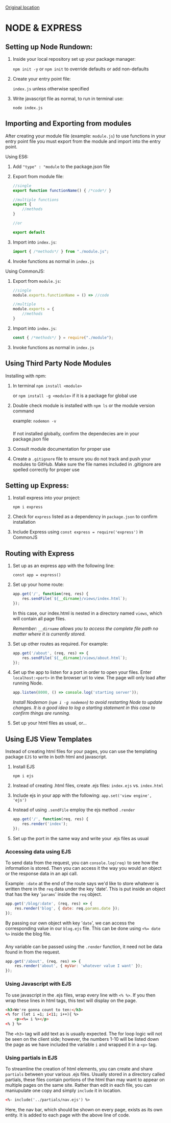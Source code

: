 <!-- When you're finished updating your node & express readme, copy-paste it into here for submission! -->

[Original location](https://github.com/sschneeberg/Node-Express)
###

# NODE & EXPRESS

## Setting up Node Rundown:
1. Inside your local repository set up your package manager:

    `npm init -y` or `npm init` to override defaults or add non-defaults
2. Create your entry point file:

    `index.js` unless otherwise specified
3. Write javascript file as normal, to run in terminal use:

    `node index.js`

## Importing and Exporting from modules

After creating your module file (example: `module.js`) to use functions in your entry point file you must export from the module and import into the entry point.

Using ES6:

1. Add `"type" : "module` to the package.json file
2. Export from module file:

    ```javascript
    //single
    export function functionName() { /*code*/ }

    //multiple functions
    export {
        //methods
    }

    //or 

    export default
    ```
3. Import into `index.js`:

    ```javascript
    import { /*methods*/ } from "./module.js";
    ```
4. Invoke functions as normal in `index.js`

Using CommonJS:

1. Export from `module.js`:

    ```javascript
    //single
    module.exports.functionName = () => //code   

    //multiple
    module.exports = {
        //methods
    }
    ```

2. Import into `index.js`:

    ```javascript
    const { /*methods*/ } = require("./module");
    ```

3. Invoke functions as normal in `index.js`

## Using Third Party Node Modules

Installing with npm:
1. In terminal `npm install <module>` 

    or `npm install -g <module>` if it is a package for global use

2. Double check module is installed with `npm ls` or the module version command

    example: `nodemon -v`
    ###
    If not installed globally, confirm the dependecies are in your package.json file

3. Consult module documentation for proper use

4. Create a `.gitignore` file to ensure you do not track and push your modules to GitHub.
    Make sure the file names included in .gitignore are spelled correctly for proper use

## Setting up Express:
1. Install express into your project:

    `npm i express`
3. Check for `express` listed as a dependency in `package.json` to confirm installation
2. Include Express using `const express = require('express')` in CommonJS

## Routing with Express
1. Set up as an express app with the following line:

    `const app = express()`
2. Set up your home route:

    ```javascript
    app.get('/', function(req, res) {
        res.sendFile(`${__dirname}/views/index.html`);
    });
    ```

    In this case, our index.html is nested in a directory named `views`, which will contain all page files.

    *Remember: `__dirname` allows you to access the complete file path no matter where it is currently stored.*

3. Set up other routes as required. For example:

    ``` javascript
    app.get('/about', (req, res) => {
        res.sendFile(`${__dirname}/views/about.html`);
    }); 
    ```
4. Set up the app to listen for a port in order to open your files.  Enter `localhost:<port>` in the browser url to view.  The page will only load after running Node.

    ```javascript
    app.listen(8000, () => console.log('starting server'));
    ```
    *Install Nodemon (`npm i -g nodemon`) to avoid restarting Node to update changes.  It is a good idea to log a starting statement in this case to confirm things are running.*

5. Set up your html files as usual, or...

## Using EJS View Templates

Instead of creating html files for your pages, you can use the templating package `EJS` to write in both html and javascript.

1. Install EJS

    `npm i ejs`

2. Instead of creating .html files, create .ejs files: 
    `index.ejs` vs. `index.html`

3. Include ejs in your app with the following:
    `app.set('view engine', 'ejs')`

4. Instead of using `.sendFile` employ the ejs method `.render`

    ```javascript
    app.get('/', function(req, res) {
        res.render('index');
    });
    ```
5. Set up the port in the same way and write your .ejs files as usual


### Accessing data using EJS

To send data from the request, you can `console.log(req)` to see how the information is stored.  Then you can access it the way you would an object or the response data in an api call.  

Example: `:date` at the end of the route says we'd like to store whatever is written there in the `req` data under the key 'date'.  This is put inside an object that has the key '`params`' inside the `req` object.  

```javascript
app.get('/blog/:date', (req, res) => {
    res.render('blog', { date: req.params.date });
});
```

By passing our own object with key '`date`', we can access the corresponding value in our `blog.ejs` file.  This can be done using `<%= date %>` inside the blog file. 
###
Any variable can be passed using the `.render` function, it need not be data found in from the request.

```javascript
app.get('/about', (req, res) => {
    res.render('about', { myVar: 'whatever value I want' });
});
```

### Using Javascript with EJS

To use javascript in the .ejs files, wrap every line with `<% %>`.  If you then wrap these lines in html tags, this text will display on the page.

```html
<h3>We're gonna count to ten:</h3>
<% for (let i =1; i<11; i++){ %>
    <p><%= i %></p>
<% } %>
```

The `<h3>` tag will add text as is usually expected.  The for loop logic will not be seen on the client side; however, the numbers 1-10 will be listed down the page as we have included the variable `i` and wrapped it in a `<p>` tag.

### Using partials in EJS

To streamline the creation of html elements, you can create and share `partials` between your various .ejs files.  Usually stored in a directory called partials, these files contain portions of the html than may want to appear on multiple pages on the same site.  Rather than edit in each file, you can maniupulate one copy and simply `include` it in location.

``` html
<%- include('../partials/nav.ejs') %>
```

Here, the nav bar, which should be shown on every page, exists as its own entity.  It is added to each page with the above line of code. 